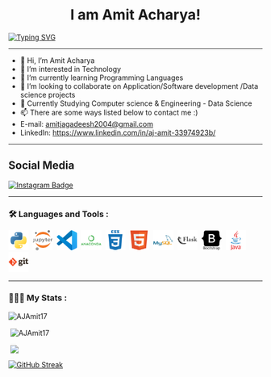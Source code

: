 <h1 align="center">
I am Amit Acharya!<br>
</h1>
  
[![Typing SVG](https://readme-typing-svg.herokuapp.com?font=Roboto+Mono&pause=1000&center=true&vCenter=true&width=435&lines=Welcome+to+My+GitHub+Profile;Python+developer;CSE++-+Data+Science+Engineer)](https://git.io/typing-svg)

----
 
- 👋 Hi, I’m Amit Acharya
- 👀 I’m interested in Technology
- 🌱 I’m currently learning Programming Languages
- 💞️ I’m looking to collaborate on Application/Software development /Data science projects
- 🏫 Currently Studying Computer science & Engineering - Data Science
- 📫 There are some ways listed below to contact me :) 
-    E-mail: amitjagadeesh2004@gmail.com
-    LinkedIn: https://www.linkedin.com/in/aj-amit-33974923b/

<!---
AJAmit17/AJAmit17 is a ✨ special ✨ repository because its `README.md` (this file) appears on your GitHub profile.
You can click the Preview link to take a look at your changes.
--->
---

## Social Media
[![Instagram Badge](https://img.shields.io/badge/-@ajamit_17-E4405F?style=flat-square&logo=instagram&logoColor=white&link=https://instagram.com/ajamit_17?igshid=ZDdkNTZiNTM=)](https://www.instagram.com/ajamit_17/)

---

### :hammer_and_wrench: Languages and Tools :

<div>
  <img src="https://raw.githubusercontent.com/devicons/devicon/1119b9f84c0290e0f0b38982099a2bd027a48bf1/icons/python/python-original.svg" title="Python" alt="Python" width="40" height="40"/>&nbsp;
  <img src="https://raw.githubusercontent.com/devicons/devicon/1119b9f84c0290e0f0b38982099a2bd027a48bf1/icons/jupyter/jupyter-original-wordmark.svg" title="Jupyter" alt="Jupyter" width="40" height="40"/>&nbsp;
  <img src="https://raw.githubusercontent.com/devicons/devicon/1119b9f84c0290e0f0b38982099a2bd027a48bf1/icons/vscode/vscode-original.svg" title="VSCode"  alt="VSCode" width="40" height="40"/>&nbsp;
  <img src="https://raw.githubusercontent.com/devicons/devicon/1119b9f84c0290e0f0b38982099a2bd027a48bf1/icons/anaconda/anaconda-original-wordmark.svg" title="Anaconda" alt="Anaconda" width="40" height="40"/>&nbsp;
  <img src="https://github.com/devicons/devicon/blob/master/icons/css3/css3-plain-wordmark.svg"  title="CSS3" alt="CSS" width="40" height="40"/>&nbsp;
  <img src="https://github.com/devicons/devicon/blob/master/icons/html5/html5-original.svg" title="HTML5" alt="HTML" width="40" height="40"/>&nbsp;
  <img src="https://github.com/devicons/devicon/blob/master/icons/mysql/mysql-original-wordmark.svg" title="MySQL"  alt="MySQL" width="40" height="40"/>&nbsp;
  <img src="https://raw.githubusercontent.com/devicons/devicon/1119b9f84c0290e0f0b38982099a2bd027a48bf1/icons/flask/flask-original-wordmark.svg" title="Flask" alt="Flask" bgcolor="white" width="40" height="40"/>&nbsp;
  <img src="https://raw.githubusercontent.com/devicons/devicon/1119b9f84c0290e0f0b38982099a2bd027a48bf1/icons/bootstrap/bootstrap-plain-wordmark.svg" title="Bootstrap" alt="Bootstrap" style="background-color: white" width="40" height="40"/>&nbsp;
  <img src="https://github.com/devicons/devicon/blob/master/icons/java/java-original-wordmark.svg" title="Java" alt="Java" width="40" height="40"/>&nbsp;
  <img src="https://github.com/devicons/devicon/blob/master/icons/git/git-original-wordmark.svg" title="Git" **alt="Git" width="40" height="40"/>
</div>

---

### 🧑🏻‍💻 My Stats :

<p><img align="center"  src="https://github-readme-stats.vercel.app/api/top-langs?username=AJAmit17&show_icons=true&locale=en&layout=compact%22%20alt=%22bhaskar08%22&theme=blue-green" alt="AJAmit17" /></p>

<p>&nbsp;<img align= "center" src="https://github-readme-stats.vercel.app/api?username=AJAmit17&show_icons=true&locale=en&theme=blue-green" alt="AJAmit17" />

<p>&nbsp;<img align="center" src="https://github-readme-stats-anuraghazra1.vercel.app/api/top-langs/?username=AJAmit17&layout=compact&theme=blue-green" />

[![GitHub Streak](https://github-readme-streak-stats.herokuapp.com?user=AJAmit17&theme=highcontrast&hide_border=true&date_format=M%20j%5B%2C%20Y%5D)](https://git.io/streak-stats)
